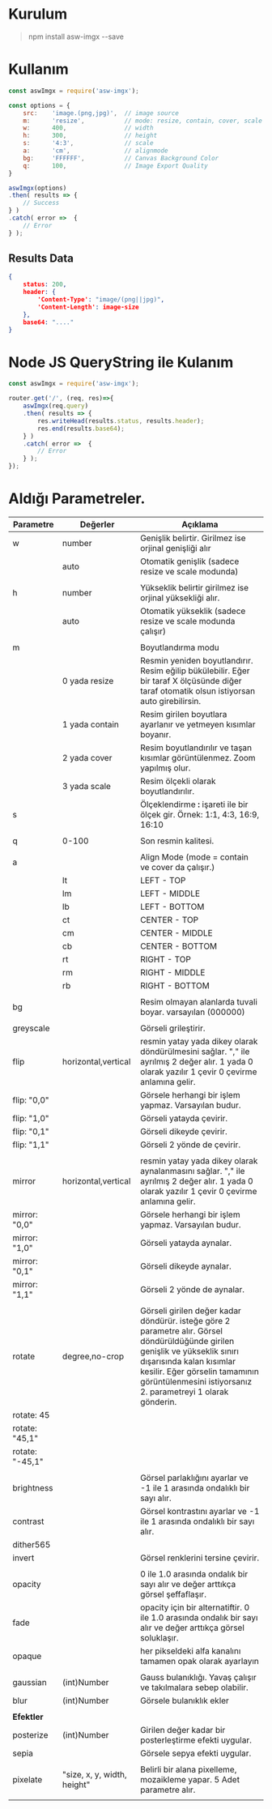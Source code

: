 # Kurulum
> npm install asw-imgx --save

# Kullanım

```js
const aswImgx = require('asw-imgx');

const options = {
    src:    'image.(png,jpg)',  // image source
    m:      'resize',           // mode: resize, contain, cover, scale
    w:      400,                // width
    h:      300,                // height
    s:      '4:3',              // scale
    a:      'cm',               // alignmode
    bg:     'FFFFFF',           // Canvas Background Color
    q:      100,                // Image Export Quality
}

aswImgx(options)
.then( results => {
    // Success
} )
.catch( error =>  {
    // Error
} );
```

## Results Data

```json
{
    status: 200,
    header: {
        'Content-Type': "image/(png||jpg)",
        'Content-Length': image-size
    },
    base64: "...."   
}
```

# Node JS QueryString ile Kulanım

```js
const aswImgx = require('asw-imgx');

router.get('/', (req, res)=>{
    aswImgx(req.query)
    .then( results => {
        res.writeHead(results.status, results.header);
        res.end(results.base64);
    } )
    .catch( error =>  {
        // Error
    } );
});
```

# Aldığı Parametreler.
| Parametre | Değerler | Açıklama |
|---|---|---|
| w | number | Genişlik belirtir. Girilmez ise orjinal genişliği alır |
|  | auto | Otomatik genişlik (sadece resize ve scale modunda) |
|  |  |  |
| h | number | Yükseklik belirtir girilmez ise orjinal yüksekliği alır. |
|  | auto | Otomatik yükseklik (sadece resize ve scale modunda çalışır) |
|  |  |  |
| m |  | Boyutlandırma modu |
|  | 0 yada resize | Resmin yeniden boyutlandırır. Resim eğilip bükülebilir. Eğer bir taraf X ölçüsünde diğer taraf otomatik olsun istiyorsan auto girebilirsin. |
|  | 1 yada contain | Resim girilen boyutlara ayarlanır ve yetmeyen kısımlar boyanır. |
|  | 2 yada cover | Resim boyutlandırılır ve taşan kısımlar görüntülenmez. Zoom yapılmış olur. |
|  | 3 yada scale | Resim ölçekli olarak boyutlandırılır. |
| s |  | Ölçeklendirme **:** işareti ile bir ölçek gir. Örnek: 1:1, 4:3, 16:9, 16:10 |
|  |  |  |
| q | 0-100 | Son resmin kalitesi. |
|  |  |  |
| a |  | Align Mode (mode = contain ve cover da çalışır.) |
|  | lt | LEFT - TOP    |
|  | lm | LEFT - MIDDLE |
|  | lb | LEFT - BOTTOM |
|  | ct | CENTER - TOP     |
|  | cm | CENTER - MIDDLE  |
|  | cb | CENTER - BOTTOM  |
|  | rt | RIGHT - TOP     |
|  | rm | RIGHT - MIDDLE  |
|  | rb | RIGHT - BOTTOM  |
|  |  |  |
| bg |  | Resim olmayan alanlarda tuvali boyar. varsayılan (000000) |
|  |  |  |
| greyscale |  | Görseli grileştirir. |
| flip | horizontal,vertical | resmin yatay yada dikey olarak döndürülmesini sağlar. "," ile ayrılmış 2 değer alır. 1 yada 0 olarak yazılır 1 çevir 0 çevirme anlamına gelir. |
| flip: "0,0" |  | Görsele herhangi bir işlem yapmaz. Varsayılan budur. |
| flip: "1,0" |  | Görseli yatayda çevirir. |
| flip: "0,1" |  | Görseli dikeyde çevirir. |
| flip: "1,1" |  | Görseli 2 yönde de çevirir. |
|  |  |  |
| mirror | horizontal,vertical | resmin yatay yada dikey olarak aynalanmasını sağlar. "," ile ayrılmış 2 değer alır. 1 yada 0 olarak yazılır 1 çevir 0 çevirme anlamına gelir. |
| mirror: "0,0" |  | Görsele herhangi bir işlem yapmaz. Varsayılan budur. |
| mirror: "1,0" |  | Görseli yatayda aynalar. |
| mirror: "0,1" |  | Görseli dikeyde aynalar. |
| mirror: "1,1" |  | Görseli 2 yönde de aynalar. |
|  |  |  |
| rotate | degree,no-crop | Görseli girilen değer kadar döndürür. isteğe göre 2 parametre alır. Görsel döndürüldüğünde girilen genişlik ve yükseklik sınırı dışarısında kalan kısımlar kesilir. Eğer görselin tamamının görüntülenmesini istiyorsanız 2. parametreyi 1 olarak gönderin. |
| rotate: 45 |  |  |
| rotate: "45,1" |  |  |
| rotate: "-45,1" |  |  |
|  |  |  |
| brightness |  | Görsel parlaklığını ayarlar ve -1 ile 1 arasında ondalıklı bir sayı alır. |
| contrast |  | Görsel kontrastını ayarlar ve -1 ile 1 arasında ondalıklı bir sayı alır. |
| dither565 |  |  |
| invert |  | Görsel renklerini tersine çevirir. |
|  |  |  |
| opacity |  | 0 ile 1.0 arasında ondalık bir sayı alır ve değer arttıkça görsel şeffaflaşır. |
| fade |  | opacity için bir alternatiftir. 0 ile 1.0 arasında ondalık bir sayı alır ve değer arttıkça görsel soluklaşır. |
| opaque |  | her pikseldeki alfa kanalını tamamen opak olarak ayarlayın |
|  |  |  |
| gaussian | (int)Number | Gauss bulanıklığı. Yavaş çalışır ve takılmalara sebep olabilir. |
| blur | (int)Number | Görsele bulanıklık ekler |
|  |  |  |
| **Efektler** |  |  |
| posterize | (int)Number | Girilen değer kadar bir posterleştirme efekti uygular. |
| sepia |  | Görsele sepya efekti uygular. |
|  |  |  |
| pixelate | "size, x, y, width, height" | Belirli bir alana pixelleme, mozaikleme yapar. 5 Adet parametre alır.  |
|  |  |  |
